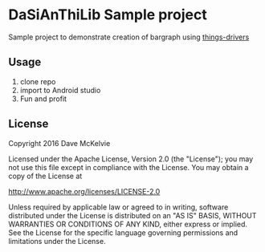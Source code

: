 # DaSiAnThiLib Sample project

Sample project to demonstrate creation of bargraph using [things-drivers](https://github.com/davemckelvie/things-drivers)

## Usage

1. clone repo
2. import to Android studio
3. Fun and profit

## License

Copyright 2016  Dave McKelvie

Licensed under the Apache License, Version 2.0 (the "License");
you may not use this file except in compliance with the License.
You may obtain a copy of the License at

http://www.apache.org/licenses/LICENSE-2.0

Unless required by applicable law or agreed to in writing, software
distributed under the License is distributed on an "AS IS" BASIS,
WITHOUT WARRANTIES OR CONDITIONS OF ANY KIND, either express or implied.
See the License for the specific language governing permissions and
limitations under the License.
